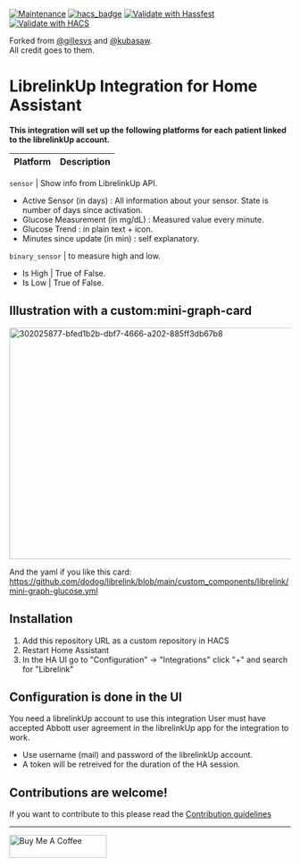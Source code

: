 [![Maintenance](https://img.shields.io/badge/Maintained%3F-yes-green.svg)](https://GitHub.com/Naereen/StrapDown.js/graphs/commit-activity)
[![hacs_badge](https://img.shields.io/badge/HACS-Custom-41BDF5.svg)](https://github.com/hacs/integration)
[![Validate with Hassfest](https://github.com/dodog/librelink/actions/workflows/hassfest.yaml/badge.svg)](https://github.com/dodog/librelink/actions/workflows/hassfest.yaml)
[![Validate with HACS](https://github.com/dodog/librelink/actions/workflows/validate.yaml/badge.svg)](https://github.com/dodog/librelink/actions/workflows/validate.yaml)

Forked from [@gillesvs](https://github.com/gillesvs/librelink) and [@kubasaw](https://github.com/kubasaw/librelink).  
All credit goes to them.

# LibrelinkUp Integration for Home Assistant 


[integration_librelink]: https://github.com/dodog/librelink.git
[buymecoffee]: https://www.buymeacoffee.com/dodog

**This integration will set up the following platforms for each patient linked to the librelinkUp account.**

Platform | Description
-- | --

`sensor` | Show info from LibrelinkUp API.
- Active Sensor (in days) : All information about your sensor. State is number of days since activation.
- Glucose Measurement (in mg/dL) : Measured value every minute.
- Glucose Trend : in plain text + icon.
- Minutes since update (in min) : self explanatory.

`binary_sensor` | to measure high and low.
- Is High | True of False.
- Is Low  | True of False.

## Illustration with a custom:mini-graph-card
<img width="612" height="414" alt="302025877-bfed1b2b-dbf7-4666-a202-885ff3db67b8" src="https://github.com/user-attachments/assets/19257952-2cce-4872-8db3-4738889430b2" />


And the yaml if you like this card:
https://github.com/dodog/librelink/blob/main/custom_components/librelink/mini-graph-glucose.yml


## Installation

1. Add this repository URL as a custom repository in HACS
2. Restart Home Assistant
3. In the HA UI go to "Configuration" -> "Integrations" click "+" and search for "Librelink"

## Configuration is done in the UI

You need a librelinkUp account to use this integration
User must have accepted Abbott user agreement in the librelinkUp app for the integration to work.

- Use username (mail) and password of the librelinkUp account.
- A token will be retreived for the duration of the HA session.


## Contributions are welcome!

If you want to contribute to this please read the [Contribution guidelines](CONTRIBUTING.md)

***

<a href="https://www.buymeacoffee.com/dodog" target="_blank"><img src="https://cdn.buymeacoffee.com/buttons/default-orange.png" alt="Buy Me A Coffee" height="41" width="174"></a>
